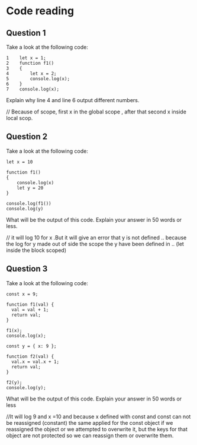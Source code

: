 # Code reading

## Question 1

Take a look at the following code:

```
1    let x = 1;
2    function f1() 
3    {
4        let x = 2;
5        console.log(x);
6    }
7    console.log(x);
```

Explain why line 4 and line 6 output different numbers.

// Because of scope, first x in the global scope , after that second x inside local scop. 

## Question 2

Take a look at the following code:

```
let x = 10

function f1()
{
    console.log(x)
    let y = 20
}

console.log(f1())
console.log(y)
```

What will be the output of this code. Explain your answer in 50 words or less.

// it will log 10 for x .But it will give an error that y is not defined .. because the log for y made out of side the scope the y have been defined in .. (let inside the  block scoped)

## Question 3

Take a look at the following code:

```
const x = 9;

function f1(val) {
  val = val + 1;
  return val;
}

f1(x);
console.log(x);

const y = { x: 9 };

function f2(val) {
  val.x = val.x + 1;
  return val;
}

f2(y);
console.log(y);
```

What will be the output of this code. Explain your answer in 50 words or less

//It will log 9  and x =10  and because  x defined with const and const can not be reassigned (constant) the same applied for the const object if we reassigned the object or we attempted to overwrite it, but the keys for that object are not protected so we can reassign them or overwrite them.